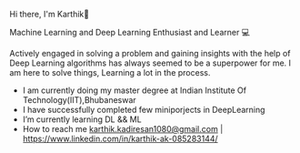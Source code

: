 Hi there, I'm Karthik👋

Machine Learning and Deep Learning Enthusiast and Learner 💻

Actively engaged in solving a problem and gaining insights with the help of Deep Learning algorithms has always seemed to be a superpower for me. I am here to solve things, Learning a lot in the process.
- I am currently doing my master degree at Indian Institute Of Technology(IIT),Bhubaneswar 
- I have successfully completed few miniporjects in DeepLearning
- I’m currently learning DL && ML
- How to reach me karthik.kadiresan1080@gmail.com | https://www.linkedin.com/in/karthik-ak-085283144/

<!---
karthik-kadiresan/karthik-kadiresan is a ✨ special ✨ repository because its `README.md` (this file) appears on your GitHub profile.
You can click the Preview link to take a look at your changes.
--->
